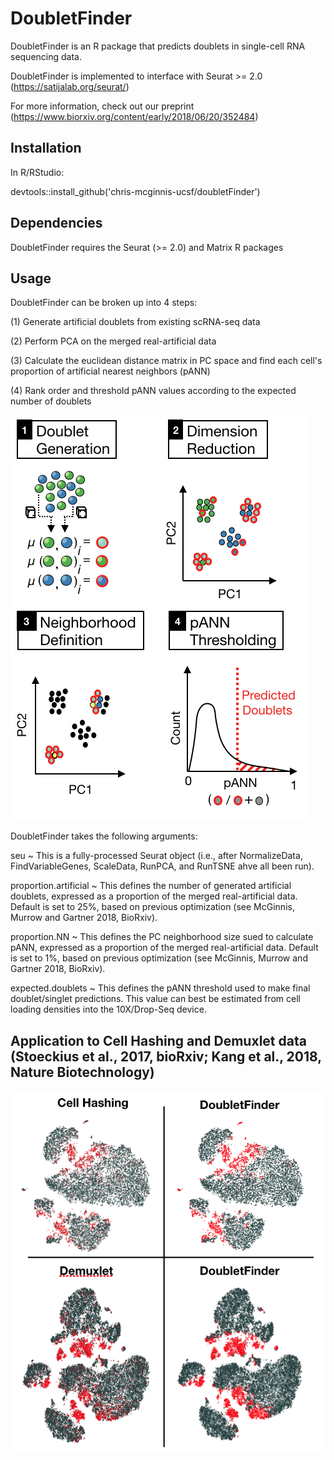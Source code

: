 # DoubletFinder
DoubletFinder is an R package that predicts doublets in single-cell RNA sequencing data. 

DoubletFinder is implemented to interface with Seurat >= 2.0 (https://satijalab.org/seurat/) 

For more information, check out our preprint (https://www.biorxiv.org/content/early/2018/06/20/352484)

## Installation
In R/RStudio:

devtools::install_github('chris-mcginnis-ucsf/doubletFinder')

## Dependencies
DoubletFinder requires the Seurat (>= 2.0) and Matrix R packages

## Usage

DoubletFinder can be broken up into 4 steps:

(1) Generate artificial doublets from existing scRNA-seq data 

(2) Perform PCA on the merged real-artificial data

(3) Calculate the euclidean distance matrix in PC space and find each cell's proportion of artificial nearest neighbors (pANN)

(4) Rank order and threshold pANN values according to the expected number of doublets

![alternativetext](DF.screenshots/Workflow2.png)

DoubletFinder takes the following arguments:

seu ~ This is a fully-processed Seurat object (i.e., after NormalizeData, FindVariableGenes, ScaleData, RunPCA, and RunTSNE ahve all been run).

proportion.artificial ~ This defines the number of generated artificial doublets, expressed as a proportion of the merged real-artificial data. Default is set to 25%, based on previous optimization (see McGinnis, Murrow and Gartner 2018, BioRxiv).

proportion.NN ~ This defines the PC neighborhood size sued to calculate pANN, expressed as a proportion of the merged real-artificial data. Default is set to 1%, based on previous optimization (see McGinnis, Murrow and Gartner 2018, BioRxiv).

expected.doublets ~ This defines the pANN threshold used to make final doublet/singlet predictions. This value can best be estimated from cell loading densities into the 10X/Drop-Seq device.

## Application to Cell Hashing and Demuxlet data (Stoeckius et al., 2017, bioRxiv; Kang et al., 2018, Nature Biotechnology)

![alternativetext](DF.screenshots/Results2.png)


